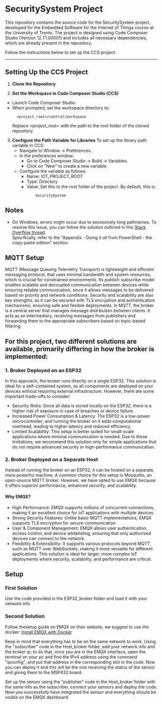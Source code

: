 # SecuritySystem Project

This repository contains the source code for the SecuritySystem project, developed for the Embedded Software for the Internet of Things course at the University of Trento. The project is designed using Code Composer Studio (Version 12.7.1.00001) and includes all necessary dependencies, which are already present in the repository.  

Follow the instructions below to set up the CCS project.

---

## Setting Up the CCS Project

1. **Clone the Repository**

2. **Set the Workspace in Code Composer Studio (CCS)**
  - Launch Code Composer Studio.
  - When prompted, set the workspace directory to:
    ```
      <project_root>/central/workspace
    ```
    Replace <project_root> with the path to the root folder of the cloned repository.

3. **Configure the Path Variable for Libraries**
  To set up the library path variable in CCS:
    - Navigate to Window → Preferences.
    - In the preferences window:
      - Go to Code Composer Studio → Build → Variables.
      - Click on "New" to create a new variable.
    - Configure the variable as follows:
      - Name: IOT_PROJECT_ROOT
      - Type: Directory
      - Value: Set this to the root folder of the project. By default, this is:
        ```
            SecuritySystem
        ```

## Notes

- On Windows, errors might occur due to excessively long pathnames. To resolve this issue, you can follow the solution outlined in this [Stack Overflow thread](https://stackoverflow.com/questions/22575662/filename-too-long-in-git-for-windows).  
  Specifically, refer to the "Appendix - Doing it all from PowerShell - the copy-paste edition" section.

## MQTT Setup
MQTT (Message Queuing Telemetry Transport) is lightweight and efficient messaging protocol, that uses minimal bandwidth and system resources, which is crucial for constrained environments. 
Its publish-subscribe model enables scalable and decoupled communication between devices while ensuring reliable communication, since it allows messages to be delivered based on priority and network conditions.
Security and scalability are also key strengths, as it can be secured with TLS encryption and authentication mechanisms, ensuring safe and flexible deployments.
In MQTT, the broker is a central server that manages message distribution between clients. It acts as an intermediary, receiving messages from publishers and forwarding them to the appropriate subscribers based on topic-based filtering.

## For this project, two different solutions are available, primarily differing in how the broker is implemented:
### 1. Broker Deployed on an ESP32
In this approach, the broker runs directly on a single ESP32. This solution is ideal for a self-contained system, as all components are deployed on your devices without requiring external infrastructure. However, there are some important trade-offs to consider:
- Security Risks: Since all data is stored locally on the ESP32, there is a higher risk of exposure in case of breaches or device failure.
- Increased Power Consumption & Latency: The ESP32 is a low-power microcontroller, and running the broker on it adds computational overhead, leading to higher latency and reduced efficiency.
- Limited Scalability: This setup is better suited for small-scale applications where minimal communication is needed.
Due to these limitations, we recommend this solution only for simple applications that do not require advanced security or high-performance communication.

### 2. Broker Deployed on a Separate Host
Instead of running the broker on an ESP32, it can be hosted on a separate, more powerful machine. A common choice for this setup is Mosquitto, an open-source MQTT broker. However, we have opted to use EMQX because it offers superior performance, enhanced security, and scalability.

#### Why EMQX?
- High Performance: EMQX supports millions of concurrent connections, making it an excellent choice for IoT applications with multiple devices.
- Strong Security Features: Unlike basic MQTT implementations, EMQX supports TLS encryption for secure communication.
- User & Component Management: EMQX allows user authentication, access control, and device whitelisting, ensuring that only authorized devices can connect to the network.
- Flexibility & Extensibility: It supports various protocols beyond MQTT, such as MQTT over WebSockets, making it more versatile for different applications.
This solution is ideal for larger, more complex IoT deployments where security, scalability, and performance are critical.

## Setup
### First Solution
Use the code provided in the ESP32_broker folder and load it with your network info

### Second Solution
Follow thesetup guide on EMQX on their website, we suggest to use the docker:
[Install EMQX with Docker](https://docs.emqx.com/en/emqx/latest/deploy/install-docker.html)

Keep in mind that everything has to be on the same network to work.
Using the "subscriber" code in the Host_broker folder, add your network info and the broker ip; to do that, once you are in the EMQX interface, open the terminal on your pc and find the IPv4 address using the command "ipconfig", and put that address in the corresponding slot in the code.
Now you can deploy it and this will be the one receiving the status of the sensor and giving them to the MSP432 board.

Set up the sensor using the "publisher" code in the Host_broker folder with the same info as the subscriber, connect your sensors and deploy the code. Now you successfully have integrated the sensor and everything should be visible on the EMQX dashboard.
